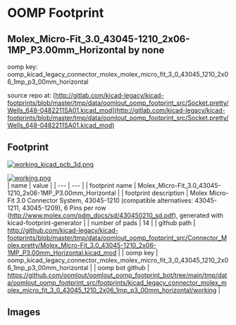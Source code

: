 # OOMP Footprint  
## Molex_Micro-Fit_3.0_43045-1210_2x06-1MP_P3.00mm_Horizontal  by none  
  
oomp key: oomp_kicad_legacy_connector_molex_molex_micro_fit_3_0_43045_1210_2x06_1mp_p3_00mm_horizontal  
  
source repo at: [http://gitlab.com/kicad-legacy/kicad-footprints/blob/master/tmp/data/oomlout_oomp_footprint_src/Socket.pretty/Wells_648-0482211SA01.kicad_mod](http://gitlab.com/kicad-legacy/kicad-footprints/blob/master/tmp/data/oomlout_oomp_footprint_src/Socket.pretty/Wells_648-0482211SA01.kicad_mod)  
## Footprint  
  
[![working_kicad_pcb_3d.png](working_kicad_pcb_3d_600.png)](working_kicad_pcb_3d.png)  
  
[![working.png](working_600.png)](working.png)  
| name | value | 
| --- | --- | 
| footprint name | Molex_Micro-Fit_3.0_43045-1210_2x06-1MP_P3.00mm_Horizontal | 
| footprint description | Molex Micro-Fit 3.0 Connector System, 43045-1210 (compatible alternatives: 43045-1211, 43045-1209), 6 Pins per row (http://www.molex.com/pdm_docs/sd/430450210_sd.pdf), generated with kicad-footprint-generator | 
| number of pads | 14 | 
| github path | http://github.com/kicad-legacy/kicad-footprints/blob/master/tmp/data/oomlout_oomp_footprint_src/Connector_Molex.pretty/Molex_Micro-Fit_3.0_43045-1210_2x06-1MP_P3.00mm_Horizontal.kicad_mod | 
| oomp key | oomp_kicad_legacy_connector_molex_molex_micro_fit_3_0_43045_1210_2x06_1mp_p3_00mm_horizontal | 
| oomp bot github | https://github.com/oomlout/oomlout_oomp_footprint_bot/tree/main/tmp/data/oomlout_oomp_footprint_src/footprints/kicad_legacy_connector_molex_molex_micro_fit_3_0_43045_1210_2x06_1mp_p3_00mm_horizontal/working | 
## Images  
